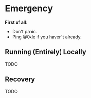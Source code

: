 # Emergency

**First of all**:

- Don't panic.
- Ping @0xle if you haven't already.

## Running (Entirely) Locally

TODO

## Recovery

TODO
